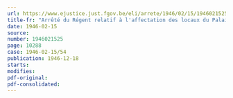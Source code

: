 ```yaml
---
url: https://www.ejustice.just.fgov.be/eli/arrete/1946/02/15/1946021525/justel
title-fr: "Arrêté du Régent relatif à l'affectation des locaux du Palais des Académies"
date: 1946-02-15
source:
number: 1946021525
page: 10288
case: 1946-02-15/54
publication: 1946-12-18
starts:
modifies:
pdf-original:
pdf-consolidated:
---
```


